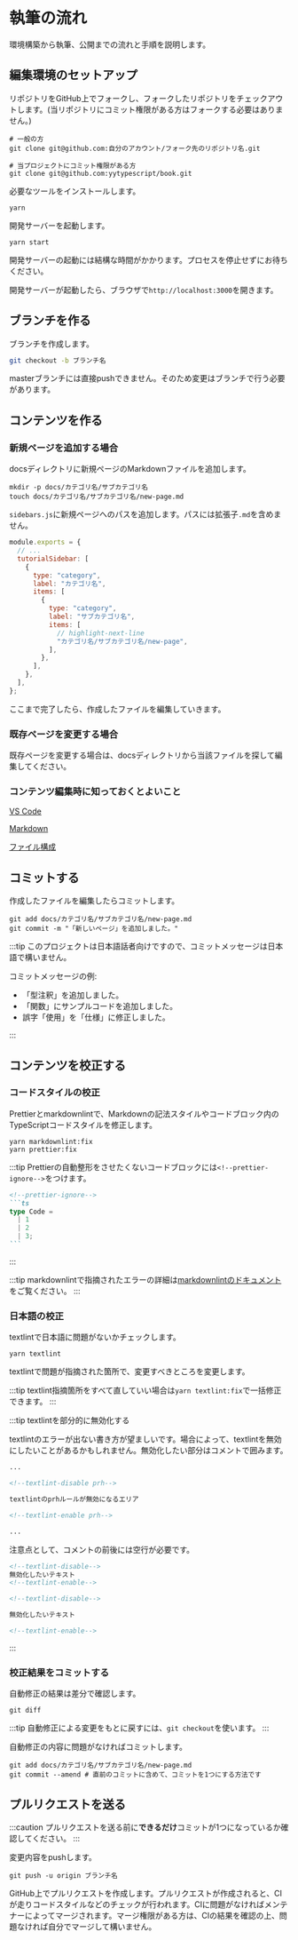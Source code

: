 # 執筆の流れ

環境構築から執筆、公開までの流れと手順を説明します。

## 編集環境のセットアップ

リポジトリをGitHub上でフォークし、フォークしたリポジトリをチェックアウトします。(当リポジトリにコミット権限がある方はフォークする必要はありません。)

```shell
# 一般の方
git clone git@github.com:自分のアカウント/フォーク先のリポジトリ名.git

# 当プロジェクトにコミット権限がある方
git clone git@github.com:yytypescript/book.git
```

必要なツールをインストールします。

```shell
yarn
```

開発サーバーを起動します。

```shell
yarn start
```

開発サーバーの起動には結構な時間がかかります。プロセスを停止せずにお待ちください。

開発サーバーが起動したら、ブラウザで`http://localhost:3000`を開きます。

## ブランチを作る

ブランチを作成します。

```bash
git checkout -b ブランチ名
```

masterブランチには直接pushできません。そのため変更はブランチで行う必要があります。

## コンテンツを作る

### 新規ページを追加する場合

docsディレクトリに新規ページのMarkdownファイルを追加します。

```shell
mkdir -p docs/カテゴリ名/サブカテゴリ名
touch docs/カテゴリ名/サブカテゴリ名/new-page.md
```

`sidebars.js`に新規ページへのパスを追加します。パスには拡張子`.md`を含めません。

```js title="sidebars.js"
module.exports = {
  // ...
  tutorialSidebar: [
    {
      type: "category",
      label: "カテゴリ名",
      items: [
        {
          type: "category",
          label: "サブカテゴリ名",
          items: [
            // highlight-next-line
            "カテゴリ名/サブカテゴリ名/new-page",
          ],
        },
      ],
    },
  ],
};
```

ここまで完了したら、作成したファイルを編集していきます。

### 既存ページを変更する場合

既存ページを変更する場合は、docsディレクトリから当該ファイルを探して編集してください。

### コンテンツ編集時に知っておくとよいこと

[VS Code](vscode.md)

[Markdown](markdown.md)

[ファイル構成](file-structure.md)

## コミットする

作成したファイルを編集したらコミットします。

```shell
git add docs/カテゴリ名/サブカテゴリ名/new-page.md
git commit -m "「新しいページ」を追加しました。"
```

:::tip
このプロジェクトは日本語話者向けですので、コミットメッセージは日本語で構いません。

コミットメッセージの例:

- 「型注釈」を追加しました。
- 「関数」にサンプルコードを追加しました。
- 誤字「使用」を「仕様」に修正しました。

:::

## コンテンツを校正する

### コードスタイルの校正

Prettierとmarkdownlintで、Markdownの記法スタイルやコードブロック内のTypeScriptコードスタイルを修正します。

```shell
yarn markdownlint:fix
yarn prettier:fix
```

:::tip
Prettierの自動整形をさせたくないコードブロックには`<!--prettier-ignore-->`をつけます。

````markdown
<!--prettier-ignore-->
```ts
type Code =
  | 1
  | 2
  | 3;
```
````

:::

:::tip
markdownlintで指摘されたエラーの詳細は[markdownlintのドキュメント](https://github.com/DavidAnson/markdownlint/blob/main/doc/Rules.md)をご覧ください。
:::

### 日本語の校正

textlintで日本語に問題がないかチェックします。

```shell
yarn textlint
```

textlintで問題が指摘された箇所で、変更すべきところを変更します。

:::tip
textlint指摘箇所をすべて直していい場合は`yarn textlint:fix`で一括修正できます。
:::

:::tip textlintを部分的に無効化する

textlintのエラーが出ない書き方が望ましいです。場合によって、textlintを無効にしたいことがあるかもしれません。無効化したい部分はコメントで囲みます。

```markdown
...

<!--textlint-disable prh-->

textlintのprhルールが無効になるエリア

<!--textlint-enable prh-->

...
```

注意点として、コメントの前後には空行が必要です。

```markdown title="NG"
<!--textlint-disable-->
無効化したいテキスト
<!--textlint-enable-->
```

```markdown title="OK"
<!--textlint-disable-->

無効化したいテキスト

<!--textlint-enable-->
```

:::

### 校正結果をコミットする

自動修正の結果は差分で確認します。

```shell
git diff
```

:::tip
自動修正による変更をもとに戻すには、`git checkout`を使います。
:::

自動修正の内容に問題がなければコミットします。

```shell
git add docs/カテゴリ名/サブカテゴリ名/new-page.md
git commit --amend # 直前のコミットに含めて、コミットを1つにする方法です
```

## プルリクエストを送る

:::caution
プルリクエストを送る前に**できるだけ**コミットが1つになっているか確認してください。
:::

変更内容をpushします。

```shell
git push -u origin ブランチ名
```

GitHub上でプルリクエストを作成します。プルリクエストが作成されると、CIが走りコードスタイルなどのチェックが行われます。CIに問題がなければメンテナーによってマージされます。マージ権限がある方は、CIの結果を確認の上、問題なければ自分でマージして構いません。
